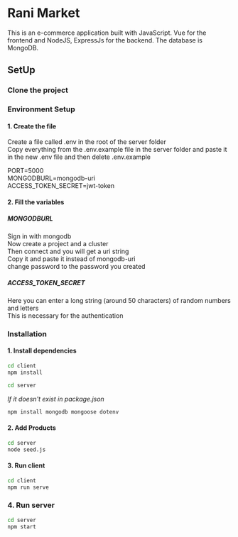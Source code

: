 # Rani Market

This is an e-commerce application built with JavaScript. Vue for the frontend and NodeJS, ExpressJs for the backend. The database is MongoDB.

## SetUp

### Clone the project

### Environment Setup

#### 1. Create the file
Create a file called .env in the root of the server folder<br />
Copy everything from the .env.example file in the server folder and paste it in the new .env file and then delete .env.example

PORT=5000<br />
MONGODBURL=mongodb-uri<br />
ACCESS_TOKEN_SECRET=jwt-token

#### 2. Fill the variables

##### MONGODBURL
Sign in with mongodb<br />
Now create a project and a cluster<br />
Then connect and you will get a uri string<br />
Copy it and paste it instead of mongodb-uri<br />
change password to the password you created

##### ACCESS_TOKEN_SECRET
Here you can enter a long string (around 50 characters) of random numbers and letters<br />
This is necessary for the authentication<br />

### Installation

#### 1. Install dependencies
```bash
cd client
npm install
```
```bash
cd server
```
*If it doesn't exist in package.json*
```bash
npm install mongodb mongoose dotenv
```

#### 2. Add Products
```bash
cd server
node seed.js
```

#### 3. Run client
```bash
cd client
npm run serve
```

### 4. Run server
```bash
cd server
npm start
```
